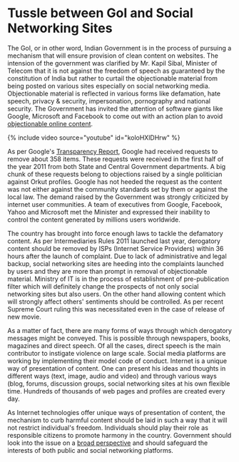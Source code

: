 # Tussle between GoI and Social Networking Sites

The GoI, or in other word, Indian Government is in the process of pursuing a mechanism that will ensure provision of clean content on websites. The intension of the government was clarified by Mr. Kapil Sibal, Minister of Telecom that it is not against the freedom of speech as guaranteed by the constitution of India but rather to curtail the objectionable material from being posted on various sites especially on social networking media. Objectionable material is reflected in various forms like defamation, hate speech, privacy & security, impersonation, pornography and national security. The Government has invited the attention of software giants like Google, Microsoft and Facebook to come out with an action plan to avoid <a href="http://articles.timesofindia.indiatimes.com/2011-12-25/social-media/30556311_1_defamation-and-derogation-social-networking-websites-objectionable-content">objectionable online content</a>.

{% include video source="youtube" id="koloHXlDHrw" %}

As per Google's <a href="http://www.ias100.in/news_details.php?id=713">Transparency Report</a>, Google had received requests to remove about 358 items. These requests were received in the first half of the year 2011 from both State and Central Government departments. A big chunk of these requests belong to objections raised by a single politician against Orkut profiles. Google has not heeded the request as the content was not either against the community standards set by them or against the local law. The demand raised by the Government was strongly criticized by internet user communities. A team of executives from Google, Facebook, Yahoo and Microsoft met the Minister and expressed their inability to control the content generated by millions users worldwide. 

The country has brought into force enough laws to tackle the defamatory content. As per Intermediaries Rules 2011 launched last year, derogatory content should be removed by ISPs (Internet Service Providers) within 36 hours after the launch of complaint. Due to lack of administrative and legal backup, social networking sites are heeding into the complaints launched by users and they are more than prompt in removal of objectionable material. Ministry of IT is in the process of establishment of pre-publication filter which will definitely change the prospects of not only social networking sites but also users. On the other hand allowing content which will strongly affect others' sentiments should be controlled. As per recent Supreme Court ruling this was necessitated even in the case of release of new movie. 

As a matter of fact, there are many forms of ways through which derogatory messages might be conveyed. This is possible through newspapers, books, magazines and direct speech. Of all the cases, direct speech is the main contributor to instigate violence on large scale. Social media platforms are working by implementing their model code of conduct. Internet is a unique way of presentation of content. One can present his ideas and thoughts in different ways (text, image, audio and video) and through various ways (blog, forums, discussion groups, social networking sites at his own flexible time. Hundreds of thousands of web pages and profiles are created every day. 

As Internet technologies offer unique ways of presentation of content, the mechanism to curb harmful content should be laid in such a way that it will not restrict individual's freedom. Individuals should play their role as responsible citizens to promote harmony in the country. Government should look into the issue on a <a href="http://socialtimes.com/social-media-damaging-government-control_b3824">broad perspective</a> and should safeguard the interests of both public and social networking platforms.
